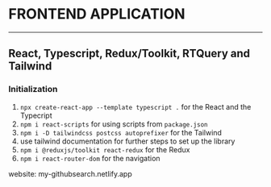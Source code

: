 # FRONTEND APPLICATION
----
## React, Typescript, Redux/Toolkit, RTQuery and Tailwind

### Initialization
1. `npx create-react-app --template typescript .` for the React and the Typecript
2. `npm i react-scripts` for using scripts from `package.json`
3. `npm i -D tailwindcss postcss autoprefixer` for the Tailwind
4. use tailwind documentation for further steps to set  up the library
5. `npm i @reduxjs/toolkit react-redux` for the Redux
6. `npm i react-router-dom` for the navigation

website: my-githubsearch.netlify.app
